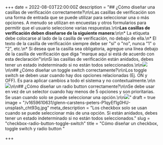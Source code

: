 +++
date = 2022-08-03T22:00:00Z
description = "## ¿Cómo diseñar una casillas de verificación correctamente?\n\nLas casillas de verificación son una forma de entrada que se puede utilizar para seleccionar una o más opciones. A menudo se utilizan en encuestas y otros formularios para permitir que el usuario seleccione varias respuestas.\n\n**Las casillas de verificación deben diseñarse de la siguiente manera:**\n\n* La etiqueta debe colocarse al lado de la casilla de verificación, no debajo de ella.\n* El texto de la casilla de verificación siempre debe ser \"sí\" o \"no\", nunca \"1\" o \"2\", etc.\n* Si desea que la casilla sea obligatoria, agregue una línea debajo de la casilla de verificación que diga \"marque aquí si está de acuerdo con esta declaración\"\n\nSi las casillas de verificación están anidados, debes tener un estado indeterminado si no están todos seleccionados.\n\n![](https://res.cloudinary.com/ddtcgm4kc/image/upload/v1659616915/Kaliriu/UI-Guide/Checkbox_xchahq.png)\n\n## ¿Cómo diseñar un toggle switch correctamente?\n\nLos toggle switch se deben usar cuando hay dos opciones relacionadas (Ej. ON y OFF). Es para aplicar cambios a todo el sistema y no contextualmente.\n\n![](https://res.cloudinary.com/ddtcgm4kc/image/upload/v1659616915/Kaliriu/UI-Guide/Toggle_m13mvo.png)\n\n## ¿Cómo diseñar un radio button correctamente?\n\nSe debe usar en vez de un selector cuando hay menos de 5 opciones y son prioritarias. Se usan cuando solo se puede seleccionar una opción.\n\n![](https://res.cloudinary.com/ddtcgm4kc/image/upload/v1659616915/Kaliriu/UI-Guide/Radiobutton_npgt9y.png)"
draft = true
image = "/v1659610631/glenn-carstens-peters-P1qyEf1g0HU-unsplash_cht93q.jpg"
meta_description = "Los checkbox solo se usan cuando se puede seleccionar más de una opción. Si están anidados, debes tener un estado indeterminado si no están todos seleccionados."
slug = "checkbox-radio-button-toggle-switch"
title = "Cómo diseñar un checkbox, toggle switch y radio button "

+++
